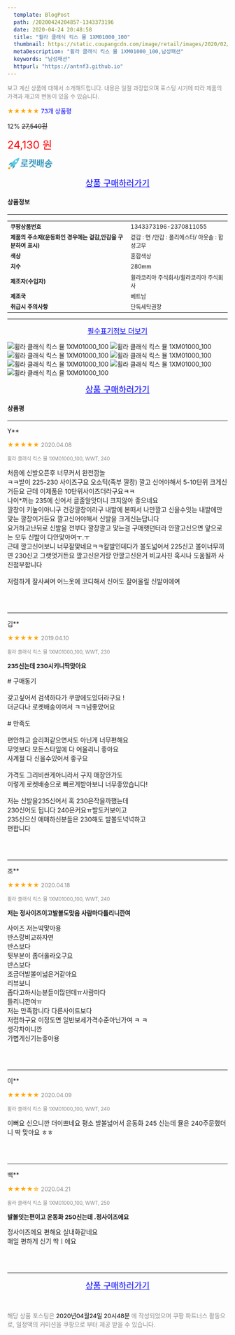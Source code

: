 ```yaml
---
  template: BlogPost
  path: /20200424204857-1343373196
  date: 2020-04-24 20:48:58
  title: "휠라 클래식 킥스 뮬 1XM01000_100"
  thumbnail: https://static.coupangcdn.com/image/retail/images/2020/02/28/13/9/dc3cfedf-4678-4020-8772-6be2808691be.jpg
  metaDescription: "휠라 클래식 킥스 뮬 1XM01000_100,남성패션"
  keywords: "남성패션"
  httpurl: "https://antnf3.github.io"
---
```

  
<span style="color: #888;font-size:0.8rem">보고 계신 상품에 대해서 소개해드립니다.
내용은 일절 과장없으며 포스팅 시기에 따라 제품의 가격과 재고의 변동이 있을 수 있습니다.</span>
  
<span style="color: orange;">★★★★★</span> <span style="color: blue;font-size: 0.85rem;">73개 상품평</span>

<span style="font-size: 0.9rem">12%</span> <span style="font-size: 0.9rem">~~27,540원~~</span>

<span style="color: red;font-size: 1.5rem;">24,130 원</span>

![로켓배송](/assets/rocket_logo.png)

<p align="center"><a href="http://me2.do/5pGaLgRb" style="font-size: 1.2rem; color: blue;">상품 구매하러가기</a></p>

#### 상품정보

---

|                  |                       |
| ---------------- | --------------------- |
| **<span style="font-size:0.8rem;">쿠팡상품번호</span>** | <span style="font-size:0.8rem;">1343373196-2370811055</span> |
| **<span style="font-size:0.8rem;">제품의 주소재(운동화인 경우에는 겉감,안감을 구분하여 표시)</span>**    | <span style="font-size:0.8rem;">겉감 : 면 /안감 : 폴리에스터/ 아웃솔 : 합성고무</span>        |
| **<span style="font-size:0.8rem;">색상</span>**    | <span style="font-size:0.8rem;">혼합색상</span>        |
| **<span style="font-size:0.8rem;">치수</span>**    | <span style="font-size:0.8rem;">280mm</span>        |
| **<span style="font-size:0.8rem;">제조자(수입자)</span>**    | <span style="font-size:0.8rem;">휠라코리아 주식회사/휠라코리아 주식회사</span>        |
| **<span style="font-size:0.8rem;">제조국</span>**    | <span style="font-size:0.8rem;">베트남</span>        |
| **<span style="font-size:0.8rem;">취급시 주의사항</span>**    | <span style="font-size:0.8rem;">단독세탁권장</span>        |



---

<p align="center"><a href="http://me2.do/5pGaLgRb" style="font-size: 1rem; color: blue;">필수표기정보 더보기</a></p>

![휠라 클래식 킥스 뮬 1XM01000_100](http://thumbnail8.coupangcdn.com/thumbnails/remote/q89/image/retail/images/2020/03/03/14/1/f1268956-006e-4c67-9f6e-40c434bf528a.jpg)
![휠라 클래식 킥스 뮬 1XM01000_100](http://thumbnail7.coupangcdn.com/thumbnails/remote/q89/image/retail/images/2020/02/28/13/9/dc3cfedf-4678-4020-8772-6be2808691be.jpg)
![휠라 클래식 킥스 뮬 1XM01000_100](http://thumbnail10.coupangcdn.com/thumbnails/remote/q89/image/retail/images/2020/02/28/13/8/18ffc357-fca6-46b2-9d61-1faa2d87e2c6.jpg)
![휠라 클래식 킥스 뮬 1XM01000_100](http://thumbnail9.coupangcdn.com/thumbnails/remote/q89/image/retail/images/2020/02/28/13/0/cf27d27c-a014-4ad5-bdd0-3bab0af36a36.jpg)
![휠라 클래식 킥스 뮬 1XM01000_100](http://thumbnail9.coupangcdn.com/thumbnails/remote/q89/image/retail/images/2020/02/28/13/8/d7e76c8c-1b82-4969-9df5-637f1161cd58.jpg)
![휠라 클래식 킥스 뮬 1XM01000_100](http://thumbnail9.coupangcdn.com/thumbnails/remote/q89/image/retail/images/2020/02/28/13/9/8d5c9661-0974-4c09-ba2d-bb07057f2953.jpg)
![휠라 클래식 킥스 뮬 1XM01000_100](http://thumbnail6.coupangcdn.com/thumbnails/remote/q89/image/retail/images/2020/02/28/13/6/48bb3d70-20a1-42a6-b50f-27f427f543fe.jpg)

<p align="center"><a href="http://me2.do/5pGaLgRb" style="font-size: 1.2rem; color: blue;">상품 구매하러가기</a></p>

#### 상품평
  
---
  
Y**
    
<span style="color: orange;">★★★★★</span> <span style="font-size:0.8rem;color: #888;">2020.04.08</span>
    
<span style="color: #888;font-size:0.7rem">휠라 클래식 킥스 뮬 1XM01000_100, WWT, 240</span>
    

    
<span style="font-size: 0.9rem;">처음에 신발오픈후 너무커서 완전깜놀<br/>ㅋㅋ발이 225-230 사이즈구요 오소틱(족부 깔창) 깔고 신어야해서 5-10단위 크게신거든요 근데 이제품은 10단위사이즈더라구요ㅋㅋ<br/>나이*꺼는 235에 신어서 클줄알앗더니 크지않아 좋으네요<br/>깔창이 키높이아니구 건강깔창이라구 내발에 본떠서 나만깔고 신을수잇는 내발에만 맞는 깔창이거든요 깔고신어야해서 신발을 크게신는답니다<br/>요거하고난뒤로 신발을 전부다 깔창깔고 맞는걸 구매햇던터라 안깔고신으면 앞으로는 모두 신발이 다안맞아여ㅜ.ㅜ<br/>근데 깔고신어보니 너무잘맞네요ㅋㅋ칼발인데다가 볼도넓어서 225신고 볼이너무끼면 230신고 그랫엇거든요 깔고신은거랑 안깔고신은거 비교사진 혹시나 도움될까 사진첨부합니다<br/><br/>저렴하게 잘사써여 어느옷에 코디해서 신어도 잘어울릴 신발이에여</span>
    
<br>
<br>

---
  
김**
    
<span style="color: orange;">★★★★★</span> <span style="font-size:0.8rem;color: #888;">2019.04.10</span>
    
<span style="color: #888;font-size:0.7rem">휠라 클래식 킥스 뮬 1XM01000_100, WWT, 230</span>
    
<span style="font-size:0.85rem">**235신는데 230시키니딱맞아요**</span>
    
<span style="font-size: 0.9rem;">#  구매동기 <br/><br/>갖고싶어서 검색하다가 쿠팡에도있더라구요 !<br/>더군다나 로켓배송이여서 ㅋㅋ넘좋았어요<br/><br/>#  만족도 <br/><br/>편안하고 슬리퍼같으면서도 아닌게 너무편해요<br/>무엇보다 모든스타일에 다 어울리니  좋아요<br/>사계절 다 신을수있어서 좋구요<br/><br/>가격도 그리비싼게아니라서 구지 매장안가도<br/>이렇게 로켓배송으로 빠르게받아보니 너무좋았습니다!<br/><br/>저는 신발을235신어서 혹 230은작을까했는데<br/>230신어도 됩니다 240은커요ㅠ발도커보이고<br/>235신으신 애매하신분들은 230해도 발볼도넉넉하고 <br/>편합니다</span>
    
<br>
<br>

---
  
조**
    
<span style="color: orange;">★★★★★</span> <span style="font-size:0.8rem;color: #888;">2020.04.18</span>
    
<span style="color: #888;font-size:0.7rem">휠라 클래식 킥스 뮬 1XM01000_100, WWT, 240</span>
    
<span style="font-size:0.85rem">**저는 정사이즈이고발볼도맞음 사람마다틀리니깐여**</span>
    
<span style="font-size: 0.9rem;">사이즈 저는딱맞아용<br/>반스랑비교하자면<br/>반스보다<br/>뒷부분이 좀더올라오구요<br/>반스보다<br/>조금더발볼이넓은거같아요<br/>리뷰보니<br/>좁다고하시는분들이많던데ㅠ사람마다<br/>틀리니깐여ㅠ<br/>저는 만족합니다 다른사이트보다<br/>저렴하구요 이정도면 일반보세가격수준아닌가여 ㅋ ㅋ<br/>생각차이니깐<br/>가볍게신기는좋아용</span>
    
<br>
<br>

---
  
이**
    
<span style="color: orange;">★★★★★</span> <span style="font-size:0.8rem;color: #888;">2020.04.09</span>
    
<span style="color: #888;font-size:0.7rem">휠라 클래식 킥스 뮬 1XM01000_100, WWT, 240</span>
    

    
<span style="font-size: 0.9rem;">이뻐요 신으니깐 더이쁘네요 평소 발볼넓어서 운동화 245 신는데 뮬은 240주문했더니 딱 맞아요 ㅎㅎ</span>
    
<br>
<br>

---
  
백**
    
<span style="color: orange;">★★★★☆</span> <span style="font-size:0.8rem;color: #888;">2020.04.21</span>
    
<span style="color: #888;font-size:0.7rem">휠라 클래식 킥스 뮬 1XM01000_100, WWT, 250</span>
    
<span style="font-size:0.85rem">**발볼잇는편이고 운동화 250신는데 .정사이즈에요**</span>
    
<span style="font-size: 0.9rem;">정사이즈에요 편해요 실내화같네요 <br/>매일 편하게 신기 딱ㅣ에요</span>
    
<br>
<br>


  
---
  
<p align="center"><a href="http://me2.do/5pGaLgRb" style="font-size: 1.2rem; color: blue;">상품 구매하러가기</a></p>
  
<br>
  
<span style="font-size: 0.85rem; color: #888;">해당 상품 포스팅은 <span style="color: #000;"> 2020년04월24일 20시48분 </span> 에 작성되었으며 쿠팡 파트너스 활동으로, 일정액의 커미션을 쿠팡으로 부터 제공 받을 수 있습니다.</span>